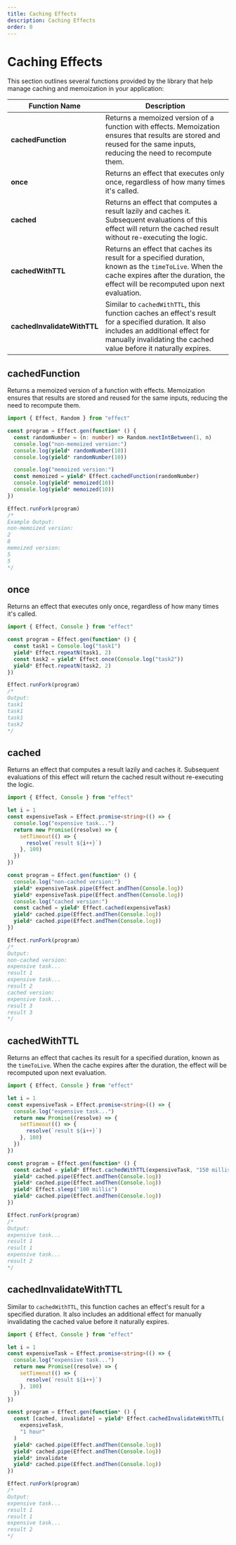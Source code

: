 ```yaml
---
title: Caching Effects
description: Caching Effects
order: 0
---
```


# Caching Effects

This section outlines several functions provided by the library that help manage caching and memoization in your application:

| Function Name               | Description                                                                                                                                                                                                 |
| --------------------------- | ----------------------------------------------------------------------------------------------------------------------------------------------------------------------------------------------------------- |
| **cachedFunction**          | Returns a memoized version of a function with effects. Memoization ensures that results are stored and reused for the same inputs, reducing the need to recompute them.                                     |
| **once**                    | Returns an effect that executes only once, regardless of how many times it's called.                                                                                                                        |
| **cached**                  | Returns an effect that computes a result lazily and caches it. Subsequent evaluations of this effect will return the cached result without re-executing the logic.                                          |
| **cachedWithTTL**           | Returns an effect that caches its result for a specified duration, known as the `timeToLive`. When the cache expires after the duration, the effect will be recomputed upon next evaluation.                |
| **cachedInvalidateWithTTL** | Similar to `cachedWithTTL`, this function caches an effect's result for a specified duration. It also includes an additional effect for manually invalidating the cached value before it naturally expires. |

## cachedFunction

Returns a memoized version of a function with effects. Memoization ensures that results are stored and reused for the same inputs, reducing the need to recompute them.

```ts twoslash
import { Effect, Random } from "effect"

const program = Effect.gen(function* () {
  const randomNumber = (n: number) => Random.nextIntBetween(1, n)
  console.log("non-memoized version:")
  console.log(yield* randomNumber(10))
  console.log(yield* randomNumber(10))

  console.log("memoized version:")
  const memoized = yield* Effect.cachedFunction(randomNumber)
  console.log(yield* memoized(10))
  console.log(yield* memoized(10))
})

Effect.runFork(program)
/*
Example Output:
non-memoized version:
2
8
memoized version:
5
5
*/
```

## once

Returns an effect that executes only once, regardless of how many times it's called.

```ts twoslash
import { Effect, Console } from "effect"

const program = Effect.gen(function* () {
  const task1 = Console.log("task1")
  yield* Effect.repeatN(task1, 2)
  const task2 = yield* Effect.once(Console.log("task2"))
  yield* Effect.repeatN(task2, 2)
})

Effect.runFork(program)
/*
Output:
task1
task1
task1
task2
*/
```

## cached

Returns an effect that computes a result lazily and caches it. Subsequent evaluations of this effect will return the cached result without re-executing the logic.

```ts twoslash
import { Effect, Console } from "effect"

let i = 1
const expensiveTask = Effect.promise<string>(() => {
  console.log("expensive task...")
  return new Promise((resolve) => {
    setTimeout(() => {
      resolve(`result ${i++}`)
    }, 100)
  })
})

const program = Effect.gen(function* () {
  console.log("non-cached version:")
  yield* expensiveTask.pipe(Effect.andThen(Console.log))
  yield* expensiveTask.pipe(Effect.andThen(Console.log))
  console.log("cached version:")
  const cached = yield* Effect.cached(expensiveTask)
  yield* cached.pipe(Effect.andThen(Console.log))
  yield* cached.pipe(Effect.andThen(Console.log))
})

Effect.runFork(program)
/*
Output:
non-cached version:
expensive task...
result 1
expensive task...
result 2
cached version:
expensive task...
result 3
result 3
*/
```

## cachedWithTTL

Returns an effect that caches its result for a specified duration, known as the `timeToLive`. When the cache expires after the duration, the effect will be recomputed upon next evaluation.

```ts twoslash
import { Effect, Console } from "effect"

let i = 1
const expensiveTask = Effect.promise<string>(() => {
  console.log("expensive task...")
  return new Promise((resolve) => {
    setTimeout(() => {
      resolve(`result ${i++}`)
    }, 100)
  })
})

const program = Effect.gen(function* () {
  const cached = yield* Effect.cachedWithTTL(expensiveTask, "150 millis")
  yield* cached.pipe(Effect.andThen(Console.log))
  yield* cached.pipe(Effect.andThen(Console.log))
  yield* Effect.sleep("100 millis")
  yield* cached.pipe(Effect.andThen(Console.log))
})

Effect.runFork(program)
/*
Output:
expensive task...
result 1
result 1
expensive task...
result 2
*/
```

## cachedInvalidateWithTTL

Similar to `cachedWithTTL`, this function caches an effect's result for a specified duration. It also includes an additional effect for manually invalidating the cached value before it naturally expires.

```ts
import { Effect, Console } from "effect"

let i = 1
const expensiveTask = Effect.promise<string>(() => {
  console.log("expensive task...")
  return new Promise((resolve) => {
    setTimeout(() => {
      resolve(`result ${i++}`)
    }, 100)
  })
})

const program = Effect.gen(function* () {
  const [cached, invalidate] = yield* Effect.cachedInvalidateWithTTL(
    expensiveTask,
    "1 hour"
  )
  yield* cached.pipe(Effect.andThen(Console.log))
  yield* cached.pipe(Effect.andThen(Console.log))
  yield* invalidate
  yield* cached.pipe(Effect.andThen(Console.log))
})

Effect.runFork(program)
/*
Output:
expensive task...
result 1
result 1
expensive task...
result 2
*/
```
